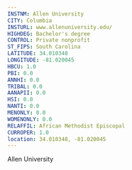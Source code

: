 ```yaml
---
INSTNM: Allen University
CITY: Columbia
INSTURL: www.allenuniversity.edu/
HIGHDEG: Bachelor's degree
CONTROL: Private nonprofit
ST_FIPS: South Carolina
LATITUDE: 34.010348
LONGITUDE: -81.020045
HBCU: 1.0
PBI: 0.0
ANNHI: 0.0
TRIBAL: 0.0
AANAPII: 0.0
HSI: 0.0
NANTI: 0.0
MENONLY: 0.0
WOMENONLY: 0.0
RELAFFIL: African Methodist Episcopal
CURROPER: 1.0
location: 34.010348, -81.020045
---
```

Allen University